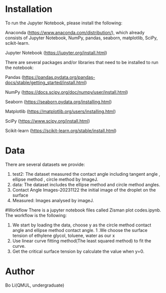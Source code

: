 # Installation
To run the Jupyter Notebook, please install the following:

Anaconda (https://www.anaconda.com/distribution/), which already consists of Jupyter Notebook, NumPy, pandas, seaborn, matplotlib, SciPy, scikit-learn.

Jupyter Notebook (https://jupyter.org/install.html)

There are several packages and/or libraries that need to be installed to run the notebook:

Pandas (https://pandas.pydata.org/pandas-docs/stable/getting_started/install.html)

NumPy (https://docs.scipy.org/doc/numpy/user/install.html)

Seaborn (https://seaborn.pydata.org/installing.html)

Matplotlib (https://matplotlib.org/users/installing.html)

SciPy (https://www.scipy.org/install.html)

Scikit-learn (https://scikit-learn.org/stable/install.html)

# Data
There are several datasets we provide:

1. test2: The dataset measured the contact angle including tangent angle , ellipse method , circle method by ImageJ.
1. data: The dataset includes the ellipse method and circle method angles.
2. Contact Angle Images-20231122 the initial image of the droplet on the surface
3. Measured: Images analysed by imageJ.

#Workflow
There is a jupyter notebook files called Zisman plot codes.ipynb.
The workflow is the following:
1. We start by loading the data, choose y as the circle method contact angle and ellipse method contact angle.
1 .We choose the surface tension of ethylene glycol, toluene, water as our x
1. Use linear curve fitting method(The least squared method) to fit the curve.
1. Get the critical surface tension by calculate the value when y=0.

# Author
Bo Li(QMUL, undergraduate)
